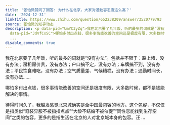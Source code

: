 ```yaml
---
title: '张怡微赞同了回答: 为什么在北京，大家对通勤容忍度这么高？'
date: '2024-12-31'
linkTitle: https://www.zhihu.com/question/652238209/answer/3520779793
source: 张怡微的知乎动态
description: <p data-pid="UmYC3yZq">我在北京要了几年饭，听的最多的词就是“没有办法”。包括并不限于：路上堵，没有办法；房租房价贵，没有办法；户口搞不定，没有办法；车牌搞不到，没有办法；平民饮食难吃，没有办法；空气质量差、气候糟糕，没有办法；通勤时间长，没有办法……</p><p
  data-pid="JdVfCxSC">哪怕多付出点钱，很多事情能改善的空间还是极度有限，大多数时候，都不是钱能解决的事情。</p><p data-pid="tSOBiTcb">待得时间久了，我越发感觉北京城确实是全中国最包容的地方。这个包容，不仅仅是指类似“奇装异服不被指指点点”“大龄不结婚不被催促”“同性恋能找到生存空间”之类的包容，更多的是指生活在北京的人对北京城本身的包容。汪
  ...
disable_comments: true
---
```

<p data-pid="UmYC3yZq">我在北京要了几年饭，听的最多的词就是“没有办法”。包括并不限于：路上堵，没有办法；房租房价贵，没有办法；户口搞不定，没有办法；车牌搞不到，没有办法；平民饮食难吃，没有办法；空气质量差、气候糟糕，没有办法；通勤时间长，没有办法……</p><p data-pid="JdVfCxSC">哪怕多付出点钱，很多事情能改善的空间还是极度有限，大多数时候，都不是钱能解决的事情。</p><p data-pid="tSOBiTcb">待得时间久了，我越发感觉北京城确实是全中国最包容的地方。这个包容，不仅仅是指类似“奇装异服不被指指点点”“大龄不结婚不被催促”“同性恋能找到生存空间”之类的包容，更多的是指生活在北京的人对北京城本身的包容。汪 ...